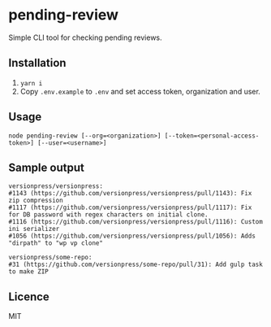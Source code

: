 # pending-review

Simple CLI tool for checking pending reviews.

## Installation

1. `yarn i`
2. Copy `.env.example` to `.env` and set access token, organization and user.

## Usage

`node pending-review [--org=<organization>] [--token=<personal-access-token>] [--user=<username>]`

## Sample output

```
versionpress/versionpress:
#1143 (https://github.com/versionpress/versionpress/pull/1143): Fix zip compression
#1117 (https://github.com/versionpress/versionpress/pull/1117): Fix for DB password with regex characters on initial clone.
#1116 (https://github.com/versionpress/versionpress/pull/1116): Custom ini serializer
#1056 (https://github.com/versionpress/versionpress/pull/1056): Adds "dirpath" to "wp vp clone"

versionpress/some-repo:
#31 (https://github.com/versionpress/some-repo/pull/31): Add gulp task to make ZIP
```

## Licence

MIT